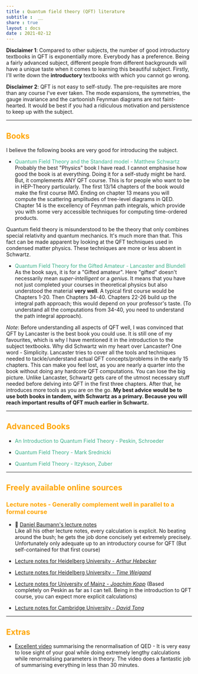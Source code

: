 ```yaml
---
title : Quantum field theory (QFT) literature
subtitle :  __
share : true
layout : docs
date : 2021-02-12
---
```


**Disclaimer 1**:  Compared to other subjects, the number of good introductory textbooks in QFT is exponentially more. Everybody has a preference. Being a fairly advanced subject, different people from different backgrounds will have a unique taste when it comes to learning this beautiful subject. Firstly, I'll write down the **introductory** textbooks with which you cannot go wrong.

**Disclaimer 2**: QFT is not easy to self-study. The pre-requisites are more than any course I've ever taken. The mode expansions, the symmetries, the gauge invariance and the cartoonish Feynman diagrams are not faint-hearted. It would be best if you had a ridiculous motivation and persistence to keep up with the subject. 
<hr>

## <span style="color:orange"> Books  </span>
I believe the following books are very good for introducing the subject.

- <span style = "color:#3db18b"> Quantum Field Theory and the Standard model - Matthew Schwartz </span> <br>Probably the best "Physics" book I have read. I cannot emphasise how good the book is at everything. Doing it for a self-study might be hard. But, it complements ANY QFT course. This is for people who want to be in HEP-Theory particularly. The first 13/14 chapters of the book would make the first course IMO. Ending on chapter 13 means you will compute the scattering amplitudes of tree-level diagrams in QED. Chapter 14 is the excellency of Feynman path integrals, which provide you with some very accessible techniques for computing time-ordered products.

Quantum field theory is misunderstood to be the theory that only combines special relativity and quantum mechanics. It's much more than that. This fact can be made apparent by looking at the QFT techniques used in condensed matter physics. These techniques are more or less absent in Schwartz.

- <span style = "color:#3db18b"> Quantum Field Theory for the Gifted Amateur - Lancaster and Blundell </span> <br> As the book says, it is for a "Gifted amateur". Here "gifted" doesn't necessarily mean *super-intelligent* or a *genius*. It means that you have not just completed your courses in theoretical physics but also understood the material **very well**. A typical first course would be Chapters 1-20. Then Chapters 34-40. Chapters 22-26 build up the integral path approach; this would depend on your professor's taste. (To understand all the computations from 34-40, you need to understand the path integral approach).

*Note*:  Before understanding all aspects of QFT well, I was convinced that QFT by Lancaster is the best book you could use. It is still one of my favourites, which is why I have mentioned it in the introduction to the subject textbooks. Why did Schwartz win my heart over Lancaster? One word - Simplicity. Lancaster tries to cover all the tools and techniques needed to tackle/understand actual QFT concepts/problems in the early 15 chapters. This can make you feel lost, as you are nearly a quarter into the book without doing any hardcore QFT computations. You can lose the big picture. Unlike Lancaster, Schwartz gets care of the utmost necessary stuff needed before delving into QFT in the first three chapters. After that, he introduces more tools as you are on the go.
**My best advice would be to use both books in tandem, with Schwartz as a primary. Because you will reach important results of QFT much earlier in Schwartz.**

<hr>

## <span style="color:orange"> Advanced Books  </span>

- <span style = "color:#3db18b"> An Introduction to Quantum Field Theory - Peskin, Schroeder</span> <br>

- <span style = "color:#3db18b"> Quantum Field Theory - Mark Srednicki </span> <br>

- <span style = "color:#3db18b"> Quantum Field Theory - Itzykson, Zuber </span> <br>

<hr>

## <span style="color:orange">Freely available online sources</span>

### <span style="color:orange"> Lecture notes - Generally complement well in parallel to a formal course </span>

- :star2: [Daniel Baumann's lecture notes](http://cosmology.amsterdam/qft/) <br>
Like all his other lecture notes, every calculation is explicit. No beating around the bush; he gets the job done concisely yet extremely precisely. Unfortunately only adequate up to an introductory course for QFT (But self-contained for that first course)

- [Lecture notes for Heidelberg University - _Arthur Hebecker_](https://www.thphys.uni-heidelberg.de/~hebecker/QFTI/Skript/main.pdf)

- [Lecture notes for Heidelberg University - _Time Weigand_](https://www.thphys.uni-heidelberg.de/~weigand/QFT2-14/SkriptQFT2.pdf)

- [Lecture notes for University of Mainz - *Joachim Kopp*](https://www.staff.uni-mainz.de/jkopp/qft2-2016-material/lecture-notes.pdf) (Based completely on Peskin as far as I can tell. Being in the introduction to QFT course, you can expect more explicit calculations)

- [Lecture notes for Cambridge University - *David Tong*](https://www.damtp.cam.ac.uk/user/tong/qft/qft.pdf)

<hr>

## <span style="color:orange"> Extras </span>
- [Excellent video](https://www.youtube.com/watch?v=NZkX0uT8gtM) summarising the renormalisation of QED - It is very easy to lose sight of your goal while doing extremely lengthy calculations while renormalising parameters in theory. The video does a fantastic job of summarising everything in less than 30 minutes.

